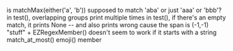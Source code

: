 is matchMax(either('a', 'b')) supposed to match 'aba' or just 'aaa' or 'bbb'?
in test(), overlapping groups print multiple times
in test(), if there's an empty match, it prints None -- and also prints wrong cause the span is (-1,-1)
"stuff" + EZRegexMember() doesn't seem to work if it starts with a string
match_at_most()
emoji() member
